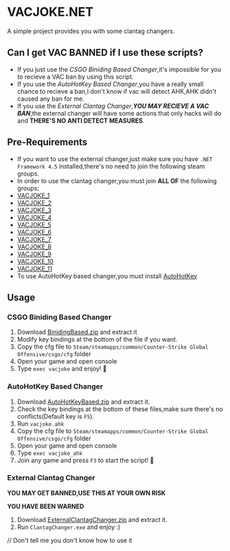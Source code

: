 # VACJOKE.NET
A simple project provides you with some clantag changers.

## Can I get VAC BANNED if I use these scripts?
- If you just use the *CSGO Biniding Based Changer*,it's impossible for you to recieve a VAC ban by using this script.
- If you use the *AutoHotKey Based Changer*,you have a really small chance to recieve a ban,I don't know if vac will detect AHK,AHK didn't caused any ban for me.
- If you use the *External Clantag Changer*,**_YOU MAY RECIEVE A VAC BAN_**,the external changer will have some actions that only hacks will do and **THERE'S NO ANTI DETECT MEASURES**.

## Pre-Requirements
- If you want to use the external changer,just make sure you have `.NET Framework 4.5` installed,there's no need to join the following steam groups.
- In order to use the clantag changer,you must join **ALL OF** the following groups:
 - [VACJOKE\_1](https://steamcommunity.com/groups/VACJOKE_1)
 - [VACJOKE\_2](https://steamcommunity.com/groups/VACJOKE_2)
 - [VACJOKE\_3](https://steamcommunity.com/groups/VACJOKE_3)
 - [VACJOKE\_4](https://steamcommunity.com/groups/VACJOKE_4)
 - [VACJOKE\_5](https://steamcommunity.com/groups/VACJOKE_5)
 - [VACJOKE\_6](https://steamcommunity.com/groups/VACJOKE_6)
 - [VACJOKE\_7](https://steamcommunity.com/groups/VACJOKE_7)
 - [VACJOKE\_8](https://steamcommunity.com/groups/VACJOKE_8)
 - [VACJOKE\_9](https://steamcommunity.com/groups/VACJOKE_9)
 - [VACJOKE\_10](https://steamcommunity.com/groups/VACJOKE_10)
 - [VACJOKE\_11](https://steamcommunity.com/groups/VACJOKE_11)
- To use AutoHotKey based changer,you must install [AutoHotKey](https://www.autohotkey.com/)

## Usage
### CSGO Biniding Based Changer
1. Download [BinidingBased.zip](https://github.com/fengberd/VACJOKE.NET/releases/download/v1.0.0/BinidingBased_v1.0.0.zip) and extract it
2. Modify key bindings at the bottom of the file if you want.
3. Copy the cfg file to `Steam/steamapps/common/Counter-Strike Global Offensive/csgo/cfg` folder
4. Open your game and open console
5. Type `exec vacjoke` and enjoy! :hammer:

### AutoHotKey Based Changer
1. Download [AutoHotKeyBased.zip](https://github.com/fengberd/VACJOKE.NET/releases/download/v1.0.0/AutoHotKeyBased_v1.0.0.zip) and extract it.
2. Check the key bindings at the bottom of these files,make sure there's no conflicts(Default key is `F5`).
3. Run `vacjoke.ahk`
4. Copy the cfg file to `Steam/steamapps/common/Counter-Strike Global Offensive/csgo/cfg` folder
5. Open your game and open console
6. Type `exec vacjoke_ahk`
7. Join any game and press `F3` to start the script! :hammer:

### External Clantag Changer
**YOU MAY GET BANNED,USE THIS AT YOUR OWN RISK**

**YOU HAVE BEEN WARNED**

1. Download [ExternalClantagChanger.zip](https://github.com/fengberd/VACJOKE.NET/releases/download/v1.0.1/ExternalClantagChanger_v1.0.1.zip) and extract it.
2. Run `ClantagChanger.exe` and enjoy :)

// Don't tell me you don't know how to use it

